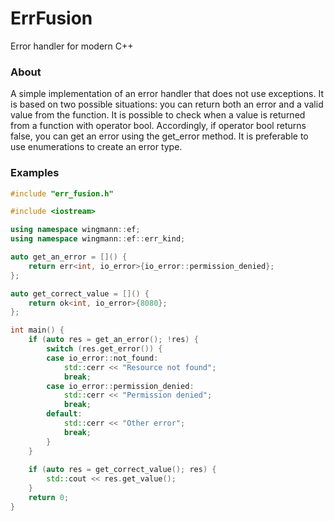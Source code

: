 # ErrFusion
Error handler for modern C++

### About
A simple implementation of an error handler that does not use exceptions.
It is based on two possible situations: you can return both an error and a valid value from the function.
It is possible to check when a value is returned from a function with operator bool.
Accordingly, if operator bool returns false, you can get an error using the get_error method.
It is preferable to use enumerations to create an error type.

### Examples

```cpp
#include "err_fusion.h"

#include <iostream>

using namespace wingmann::ef;
using namespace wingmann::ef::err_kind;

auto get_an_error = []() {
    return err<int, io_error>{io_error::permission_denied};
};

auto get_correct_value = []() {
    return ok<int, io_error>{8080};
};

int main() {
    if (auto res = get_an_error(); !res) {
        switch (res.get_error()) {
        case io_error::not_found:
            std::cerr << "Resource not found";
            break;
        case io_error::permission_denied:
            std::cerr << "Permission denied";
            break;
        default:
            std::cerr << "Other error";
            break;
        }
    }
    
    if (auto res = get_correct_value(); res) {
        std::cout << res.get_value();
    }
    return 0;
}
```

